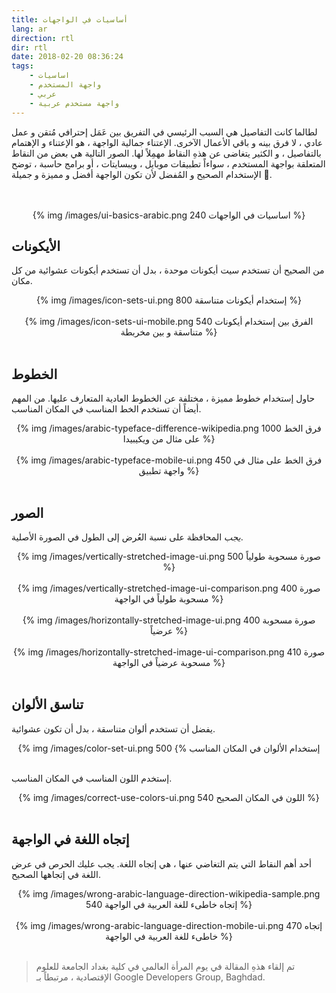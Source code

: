 ```yaml
---
title: أساسيات في الواجهات
lang: ar
direction: rtl
dir: rtl
date: 2018-02-20 08:36:24
tags:
	- اساسيات
	- واجهة المستخدم
	- عربي
	- واجهة مستخدم عربية
---
```


لطالما كانت التفاصيل هي السبب الرئيسي في التفريق بين عَمَل إحترافي مُتقن و عمل عادي ، لا فرق بينه و باقي الأعمال الآخرى.
الإعتناء جمالية الواجهة ، هو الإعتناء و الإهتمام بالتفاصيل ، و الكثير يتغاضى عن هذهِ النقاط مهمِلاً لها. الصور التالية هي بعض من النقاط المتعلقة بواجهة المستخدم ، سواءاً تطبيقات موبايل ، ويبسايتات ، أو برامج حاسبة ، توضح الإستخدام الصحيح و المُفضل لأن تكون الواجهة أفضل و مميزة و جميلة 🙂.

<br>
<br>
<center>
{% img /images/ui-basics-arabic.png 240 اساسيات في الواجهات  %}
</center>



## الأيكونات
<!-- إستخدام icon sets -->

من الصحيح أن تستخدم سيت أيكونات موحدة ، بدل أن تستخدم أيكونات عشوائية من كل مكان.

<center>
{% img /images/icon-sets-ui.png 800 إستخدام أيكونات متناسقة  %}
</center>
<br>

<center>
{% img /images/icon-sets-ui-mobile.png 540 الفرق بين إستخدام أيكونات متناسقة و بين مخربطة  %}
</center>
<br>


## الخطوط
<!-- serif vs sans-serif -->

حاول إستخدام خطوط مميزة ، مختلفة عن الخطوط العادية المتعارف عليها.
من المهم أيضاً أن تستخدم الخط المناسب في المكان المناسب.

<center>
{% img /images/arabic-typeface-difference-wikipedia.png 1000 فرق الخط على مثال من ويكيبيدا⁩  %}
</center>
<br>

<center>
{% img /images/arabic-typeface-mobile-ui.png 450 ⁨فرق الخط على مثال في واجهة تطبيق⁩  %}
</center>
<br>

## الصور
<!-- vertically or horizontally stretched -->
_يجب_ المحافظة على نسبة العُرض إلى الطول في الصورة الأصلية.

<center>
{% img /images/vertically-stretched-image-ui.png 500 صورة مسحوبة طولياً  %}
</center>
<br>

<center>
{% img /images/vertically-stretched-image-ui-comparison.png 400 صورة مسحوبة طولياً في الواجهة⁩  %}
</center>
<br>

<center>
{% img /images/horizontally-stretched-image-ui.png 400 صورة مسحوبة عرضياً   %}
</center>
<br>

<center>
{% img /images/horizontally-stretched-image-ui-comparison.png 410 صورة مسحوبة عرضياً في الواجهة⁩   %}
</center>
<br>


## تناسق الألوان
يفضل أن تستخدم ألوان متناسقة ، بدل أن تكون عشوائية.

<center>
{% img /images/color-set-ui.png 500 ⁨إستخدام الألوان في المكان المناسب  %}
</center>
<br>

إستخدم اللون المناسب في المكان المناسب.
<center>
{% img /images/correct-use-colors-ui.png 540 اللون في المكان الصحيح⁩  %}
</center>
<br>



<!-- colorbrewer2 -->
## إتجاه اللغة في الواجهة
أحد أهم النقاط التي يتم التغاضي عنها ، هي إتجاه اللغة. يجب عليك الحرص في عرض اللغة في إتجاهها الصحيح.
<center>
{% img /images/wrong-arabic-language-direction-wikipedia-sample.png 540  إتجاه خاطىء للغة العربية في الواجهة   %}
</center>
<br>
<center>
{% img /images/wrong-arabic-language-direction-mobile-ui.png 470 إتجاه خاطىء للغة العربية في الواجهة  %}
</center>
<br>


> تم إلقاء هذهِ المقالة في يوم المرأة العالمي في كلية بغداد الجامعة للعلوم الإقتصادية ، مرتبطاً بـ Google Developers Group, Baghdad.

